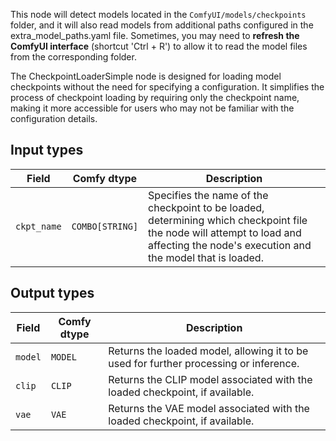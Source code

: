 This node will detect models located in the `ComfyUI/models/checkpoints` folder, and it will also read models from additional paths configured in the extra_model_paths.yaml file. Sometimes, you may need to **refresh the ComfyUI interface** (shortcut 'Ctrl + R') to allow it to read the model files from the corresponding folder.

The CheckpointLoaderSimple node is designed for loading model checkpoints without the need for specifying a configuration. It simplifies the process of checkpoint loading by requiring only the checkpoint name, making it more accessible for users who may not be familiar with the configuration details.
## Input types

| Field     | Comfy dtype | Description                                                                       |
|-----------|-------------|-----------------------------------------------------------------------------------|
| `ckpt_name`| `COMBO[STRING]` | Specifies the name of the checkpoint to be loaded, determining which checkpoint file the node will attempt to load and affecting the node's execution and the model that is loaded. |

## Output types

| Field | Comfy dtype | Description                                                              |
|-------|-------------|--------------------------------------------------------------------------|
| `model` | `MODEL` | Returns the loaded model, allowing it to be used for further processing or inference. |
| `clip`  | `CLIP`     | Returns the CLIP model associated with the loaded checkpoint, if available. |
| `vae`   | `VAE`      | Returns the VAE model associated with the loaded checkpoint, if available. |
